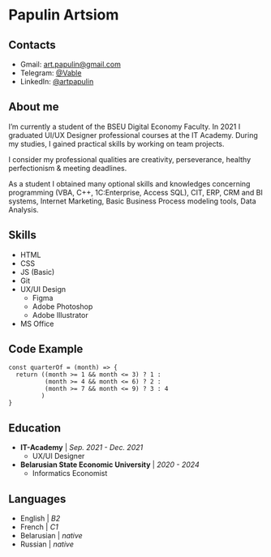 # Papulin Artsiom

## Contacts
* Gmail: [art.papulin@gmail.com](mailto:art.papulin@gmail.com)
* Telegram: [@Vable](https://t.me/Vable)
* LinkedIn: [@artpapulin](https://www.linkedin.com/in/artpapulin/)

## About me
I’m currently a student of the BSEU Digital Economy Faculty. In 2021 I graduated UI/UX Designer professional courses at the IT Academy. During my studies, I gained practical skills by working on team projects.

I consider my professional qualities are creativity, perseverance, healthy perfectionism & meeting deadlines.

As a student I obtained many optional skills and knowledges concerning programming (VBA, C++, 1C:Enterprise, Access SQL), CIT, ERP, CRM and BI systems, Internet Marketing, Basic Business Process modeling tools, Data Analysis.

## Skills
* HTML
* CSS
* JS (Basic)
* Git
* UX/UI Design
  * Figma
  * Adobe Photoshop
  * Adobe Illustrator
* MS Office

## Code Example
```
const quarterOf = (month) => {
  return ((month >= 1 && month <= 3) ? 1 :
          (month >= 4 && month <= 6) ? 2 :
          (month >= 7 && month <= 9) ? 3 : 4
         )
}
```

## Education
* __IT-Academy__ | _Sep. 2021 - Dec. 2021_
  * UX/UI Designer
* __Belarusian State Economic University__ | _2020 - 2024_
  * Informatics Economist

## Languages
* English | _B2_
* French | _C1_
* Belarusian | _native_
* Russian | _native_

